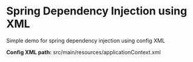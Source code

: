 # Spring Dependency Injection using XML
Simple demo for spring dependency injection using config XML

**Config XML path:** src/main/resources/applicationContext.xml

